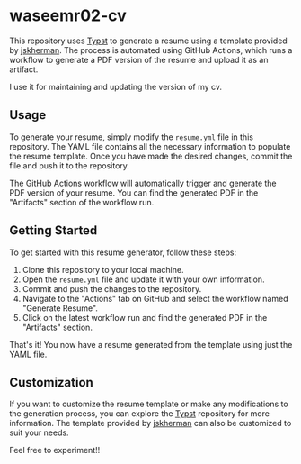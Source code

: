 # waseemr02-cv

This repository uses [Typst](https://github.com/typst/typst) to generate a resume using a template provided by [jskherman](https://github.com/jskherman/cv.typ). The process is automated using GitHub Actions, which runs a workflow to generate a PDF version of the resume and upload it as an artifact.

I use it for maintaining and updating the version of my cv.
## Usage

To generate your resume, simply modify the `resume.yml` file in this repository. The YAML file contains all the necessary information to populate the resume template. Once you have made the desired changes, commit the file and push it to the repository.

The GitHub Actions workflow will automatically trigger and generate the PDF version of your resume. You can find the generated PDF in the "Artifacts" section of the workflow run.

## Getting Started

To get started with this resume generator, follow these steps:

1. Clone this repository to your local machine.
2. Open the `resume.yml` file and update it with your own information.
3. Commit and push the changes to the repository.
4. Navigate to the "Actions" tab on GitHub and select the workflow named "Generate Resume".
5. Click on the latest workflow run and find the generated PDF in the "Artifacts" section.

That's it! You now have a resume generated from the template using just the YAML file.

## Customization

If you want to customize the resume template or make any modifications to the generation process, you can explore the [Typst](https://github.com/typst/typst) repository for more information. The template provided by [jskherman](https://github.com/jskherman/cv.typ) can also be customized to suit your needs.

Feel free to experiment!!
